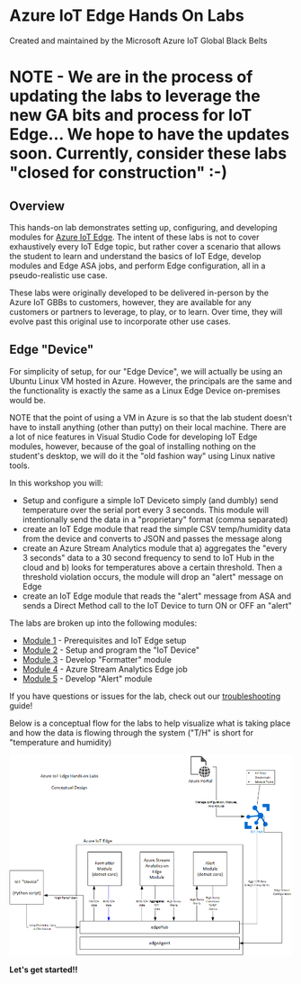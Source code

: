 # Azure IoT Edge Hands On Labs

Created and maintained by the Microsoft Azure IoT Global Black Belts



# NOTE - We are in the process of updating the labs to leverage the new GA bits and process for IoT Edge... We hope to have the updates soon.  Currently, consider these labs "closed for construction"  :-)


## Overview

This hands-on lab demonstrates setting up, configuring, and developing modules for [Azure IoT Edge](https://azure.microsoft.com/en-us/services/iot-edge/).  The intent of these labs is not to cover exhaustively every IoT Edge topic, but rather cover a scenario that allows the student to learn and understand the basics of IoT Edge, develop modules and Edge ASA jobs, and perform Edge configuration, all in a pseudo-realistic use case.

These labs were originally developed to be delivered in-person by the Azure IoT GBBs to customers, however, they are available for any customers or partners to leverage, to play, or to learn. Over time, they will evolve past this original use to incorporate other use cases.

## Edge "Device"

For simplicity of setup, for our "Edge Device", we will actually be using an Ubuntu Linux VM hosted in Azure. However, the principals are the same and the functionality is exactly the same as a Linux Edge Device on-premises would be.

NOTE that the point of using a VM in Azure is so that the lab student doesn't have to install anything (other than putty) on their local machine. There are a lot of nice features in Visual Studio Code for developing IoT Edge modules, however, because of the goal of installing nothing on the student's desktop, we will do it the "old fashion way" using Linux native tools.

In this workshop you will:

* Setup and configure a simple IoT Deviceto simply (and dumbly) send temperature over the serial port every 3 seconds.  This module will intentionally send the data in a "proprietary" format   (comma separated)
* create an IoT Edge module that read the simple CSV temp/humidity data from the device and converts to JSON and passes the message along
* create an Azure Stream Analytics module that a) aggregates the "every 3 seconds" data to a 30 second frequency to send to IoT Hub in the cloud and b) looks for temperatures above a certain threshold.  Then a threshold violation occurs, the module will drop an "alert" message on Edge
* create an IoT Edge module that reads the "alert" message from ASA and sends a Direct Method call to the IoT Device to turn ON or OFF an "alert"

The labs are broken up into the following modules:

* [Module 1](module1) - Prerequisites and IoT Edge setup
* [Module 2](module2) - Setup and program the "IoT Device"
* [Module 3](module3) - Develop "Formatter" module
* [Module 4](module4) - Azure Stream Analytics Edge job
* [Module 5](module5) - Develop "Alert" module

If you have questions or issues for the lab, check out our [troubleshooting](troubleshooting.md) guide!

Below is a conceptual flow for the labs to help visualize what is taking place and how the data is flowing through the system  ("T/H" is short for "temperature and humidity)

![conceptual drawing](/images/IoT-Edge-Labs-Conceptual-Design.png)

__**Let's get started!!**__
